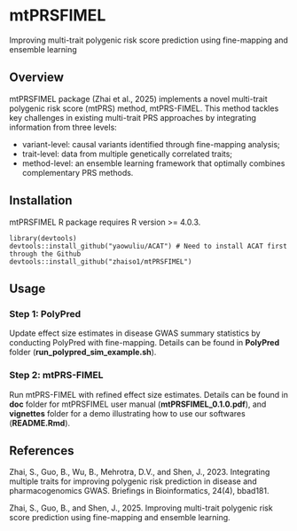 # mtPRSFIMEL
Improving multi-trait polygenic risk score prediction using fine-mapping and ensemble learning

## Overview
mtPRSFIMEL package (Zhai et al., 2025) implements a novel multi-trait polygenic risk score (mtPRS) method, mtPRS-FIMEL. This method tackles key challenges in existing multi-trait PRS approaches by integrating information from three levels:
- variant-level: causal variants identified through fine-mapping analysis;
- trait-level: data from multiple genetically correlated traits;
- method-level: an ensemble learning framework that optimally combines complementary PRS methods.

## Installation

mtPRSFIMEL R package requires R version >= 4.0.3.

```
library(devtools)
devtools::install_github("yaowuliu/ACAT") # Need to install ACAT first through the Github
devtools::install_github("zhaiso1/mtPRSFIMEL")
```

## Usage

### Step 1: PolyPred

Update effect size estimates in disease GWAS summary statistics by conducting PolyPred with fine-mapping. Details can be found in **PolyPred** folder (**run_polypred_sim_example.sh**).

### Step 2: mtPRS-FIMEL

Run mtPRS-FIMEL with refined effect size estimates. Details can be found in **doc** folder for mtPRSFIMEL user manual (**mtPRSFIMEL_0.1.0.pdf**), and **vignettes** folder for a demo illustrating how to use our softwares (**README.Rmd**).

## References

Zhai, S., Guo, B., Wu, B., Mehrotra, D.V., and Shen, J., 2023. Integrating multiple traits for improving polygenic risk prediction in disease and pharmacogenomics GWAS. Briefings in Bioinformatics, 24(4), bbad181.

Zhai, S., Guo, B., and Shen, J., 2025. Improving multi-trait polygenic risk score prediction using fine-mapping and ensemble learning.
